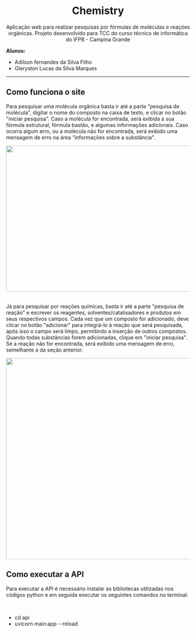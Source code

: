 <div align="center">
  <h1>Chemistry</h1>
  <p>Aplicação web para realizar pesquisas por fórmulas de moléculas e reações orgânicas. Projeto desenvolvido para TCC do curso técnico de informática do IFPB - Campina Grande</p>
</div>

**Alunos:**
<ul>
  <li>Adilson fernandes da Silva Filho</li>
  <li>Gleryston Lucas da Silva Marques</li>
</ul>

<hr>

<h2>Como funciona o site</h2>
<p>Para pesquisar uma molécula orgânica basta ir até a parte "pesquisa de molécula", digitar o nome do composto na caixa de texto, e clicar no botão "iniciar pesquisa". Caso a molécula for encontrada, será exibida a sua fórmula estrutural, fórmula bastão, e algumas informações adicionais. Caso ocorra algum erro, ou a molécula não for encontrada, será exibido uma mensagem de erro na área "informações sobre a substância".</p> 
<div align="center">
  <img src="https://docs.google.com/uc?id=1YayOJ6OIjuhM28EOgyDf2BYlnrEz8YUq" height="400" width="600"/>
</div>
<br>
<p>Já para pesquisar por reações químicas, basta ir até a parte "pesquisa de reação" e escrever os reagentes, solventes/catalisadores e produtos em seus respectivos campos. Cada vez que um composto for adicionado, deve clicar no botão "adicionar" para integrá-lo à reação que será pesquisada, após isso o campo será limpo, permitindo a inserção de outros compostos.<br>Quando todas substâncias forem adicionadas, clique em "iniciar pesquisa". Se a reação não for encontrada, será exibido uma mensagem de erro, semelhante a da seção anterior.</p>
<div align="center">
  <img src="https://docs.google.com/uc?id=1tYGiO2WwJ_6AifVi1ewIiBxjW1MZnVyv" height="550" width="600"/>
</div>

<h2>Como executar a API</h2>
<p>Para executar a API é necessário instalar as bibliotecas utilizadas nos códigos python e em seguida executar os seguintes comandos no terminal:</p>
<br>
<ul>
  <li>cd api</li>
  <li>uvicorn main:app --reload</li>
</ul>

